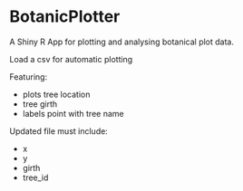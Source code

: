 # BotanicPlotter
A Shiny R App for plotting and analysing botanical plot data.

Load a csv for automatic plotting

Featuring:
- plots tree location
- tree girth
- labels point with tree name

Updated file must include:
- x
- y
- girth
- tree_id

